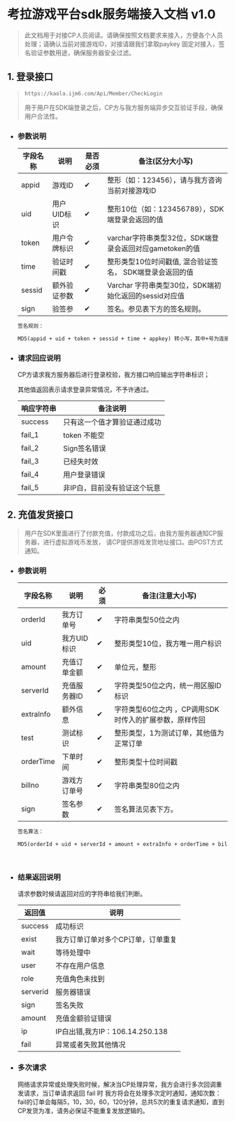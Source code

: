 # 考拉游戏平台sdk服务端接入文档 v1.0



> 此文档用于对接CP人员阅读。请确保按照文档要求来接入，方便各个人员处理；请确认当前对接游戏ID，对接请跟我们拿取paykey 固定对接入，签名验证参数用途，确保服务器安全过滤。



## 1. 登录接口

> `https://kaola.ijm6.com/Api/Member/CheckLogin`
>
> 用于用户在SDK端登录之后，CP方与我方服务端异步交互验证手段，确保用户合法性。

+ ### 参数说明

  | 字段名称 | 说明         | 是否必须 | 备注(区分大小写)                                         |
  | -------- | ------------ | -------- | -------------------------------------------------------- |
  | appid    | 游戏ID       | ✔        | 整形（如：123456），请与我方咨询当前对接游戏ID           |
  | uid      | 用户UID标识  | ✔        | 整形10位（如：123456789），SDK端登录会返回的值           |
  | token    | 用户令牌标识 | ✔        | varchar字符串类型32位，SDK端登录会返回对应gametoken的值  |
  | time     | 验证时间戳   | ✔        | 整形类型10位时间戳值, 混合验证签名， SDK端登录会返回的值 |
  | sessid   | 额外验证参数 | ✔        | Varchar 字符串类型30位，SDK端初始化返回的sessid对应值    |
  | sign     | 验签参       | ✔        | 签名。参见表下方的签名规则。                             |

  ```html
  签名规则：

  MD5(appid + uid + token + sessid + time + appkey) 转小写，其中+号为连接符，要按照顺序，不实际接入字符，appkey请与我们确认此固定值。
  ```

+ ### 请求回应说明

  CP方请求我方服务器后进行登录校验，我方接口响应输出字符串标识；

  其他值返回表示请求登录异常情况，不予许通过。

  | **响应字符串** | **备注说明**                 |
  | -------------- | ---------------------------- |
  | success        | 只有这一个值才算验证通过成功 |
  | fail_1         | token 不能空                 |
  | fail_2         | Sign签名错误                 |
  | fail_3         | 已经失时效                   |
  | fail_4         | 用户登录错误                 |
  | fail_5         | 非IP白，目前没有验证这个玩意 |





## 2. 充值发货接口

> 用户在SDK里面进行了付款充值，付款成功之后，由我方服务器通知CP服务器，进行虚拟游戏币发放， 请CP提供游戏发货地址接口。由POST方式通知。

+ ### 参数说明

  | 字段名称  | 说明         | 必须 | 备注(注意大小写)                                       |
  | --------- | ------------ | ---- | ------------------------------------------------------ |
  | orderId   | 我方订单号   | ✔    | 字符串类型50位之内                                     |
  | uid       | 我方UID标识  | ✔    | 整形类型10位，我方唯一用户标识                         |
  | amount    | 充值订单金额 | ✔    | 单位元，整形                                           |
  | serverId  | 充值服务器ID | ✔    | 字符类型50位之内，统一用区服ID标识                     |
  | extraInfo | 额外信息     | ✔    | 字符类型60位之内 ，CP调用SDK时传入的扩展参数，原样传回 |
  | test      | 测试标识     | ✔    | 整形类型，1为测试订单，其他值为正常订单                |
  | orderTime | 下单时间     | ✔    | 整形类型十位时间戳                                     |
  | billno    | 游戏方订单号 | ✔    | 字符串类型80位之内                                     |
  | sign      | 签名参数     | ✔    | 签名算法见表下方。                                     |

  ```html
  签名算法：

  MD5(orderId + uid + serverId + amount + extraInfo + orderTime + billno + test + paykey) 转小写，其中+号为连接符，不实际接入字符串，注意链接顺序哦，paykey请与我们确认此固定值。
  ```

  ​


+ ### 结果返回说明

  请求参数时候请返回对应的字符串给我们判断。

  | 返回值   | 说明                               |
  | -------- | ---------------------------------- |
  | success  | 成功标识                           |
  | exist    | 我方订单订单对多个CP订单，订单重复 |
  | wait     | 等待处理中                         |
  | user     | 不存在用户信息                     |
  | role     | 充值角色未找到                     |
  | serverid | 服务器错误                         |
  | sign     | 签名失败                           |
  | amount   | 充值金额验证错误                   |
  | ip       | IP白出错,我方IP：106.14.250.138    |
  | fail     | 异常或者失败其他情况               |

+ ### 多次请求

  网络请求异常或处理失败时候，解决当CP处理异常，我方会进行多次回调重发请求，当订单请求返回 fail 时 我方将会在处理多次定时通知，通知次数：fail的订单会每隔5，10，30，60，120分钟，总共5次的重复请求通知，直到CP发货为准，请务必保证不能重复发放逻辑的。